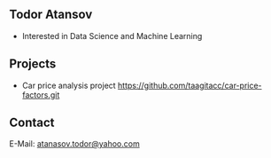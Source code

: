 ## Todor Atansov
- Interested in Data Science and Machine Learning

## Projects
- Car price analysis project https://github.com/taagitacc/car-price-factors.git

## Contact
E-Mail: atanasov.todor@yahoo.com
<!---
taagitacc/taagitacc is a ✨ special ✨ repository because its `README.md` (this file) appears on your GitHub profile.
You can click the Preview link to take a look at your changes.
--->
